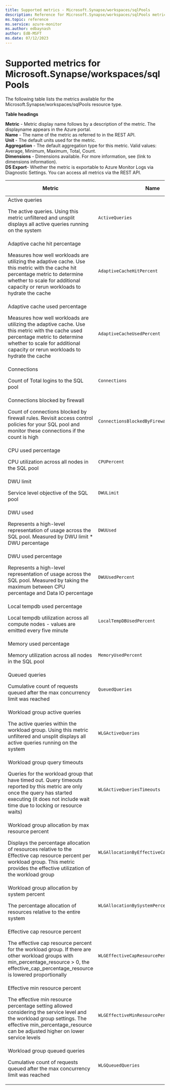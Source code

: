 ```yaml
---
title: Supported metrics - Microsoft.Synapse/workspaces/sqlPools
description: Reference for Microsoft.Synapse/workspaces/sqlPools metrics in Azure Monitor.
ms.topic: reference
ms.service: azure-monitor
ms.author: edbaynash
author: EdB-MSFT
ms.date: 07/12/2023
---
```

# Supported metrics for Microsoft.Synapse/workspaces/sqlPools  
<!-- Data source : naam-->


The following table lists the metrics available for the Microsoft.Synapse/workspaces/sqlPools resource type.

  

**Table headings**
  
**Metric** - Metric display name follows by a description of the metric. The displayname appears in the Azure portal.  
**Name** - The name of the metric as referred to in the REST API.  
**Unit** - The default units used for the metric.  
**Aggregation** - The default aggregation type for this metric. Valid values: Average, Minimum, Maximum, Total, Count.  
**Dimensions** - Dimensions available. For more information, see (link to dimensions information).  
**DS Export**- Whether the metric is exportable to Azure Monitor Logs via Diagnostic Settings.  You can access all metrics via the REST API.  
  
  
|Metric|Name|Unit|Aggregation|Dimensions|DS Export|
|---|---|---|---|---|---|
|Active queries<p><p>The active queries. Using this metric unfiltered and unsplit displays all active queries running on the system |`ActiveQueries` |Count |Total |IsUserDefined |No|
|Adaptive cache hit percentage<p><p>Measures how well workloads are utilizing the adaptive cache. Use this metric with the cache hit percentage metric to determine whether to scale for additional capacity or rerun workloads to hydrate the cache |`AdaptiveCacheHitPercent` |Percent |Maximum |No Dimensions |No|
|Adaptive cache used percentage<p><p>Measures how well workloads are utilizing the adaptive cache. Use this metric with the cache used percentage metric to determine whether to scale for additional capacity or rerun workloads to hydrate the cache |`AdaptiveCacheUsedPercent` |Percent |Maximum |No Dimensions |No|
|Connections<p><p>Count of Total logins to the SQL pool |`Connections` |Count |Total |Result |Yes|
|Connections blocked by firewall<p><p>Count of connections blocked by firewall rules. Revisit access control policies for your SQL pool and monitor these connections if the count is high |`ConnectionsBlockedByFirewall` |Count |Total |No Dimensions |No|
|CPU used percentage<p><p>CPU utilization across all nodes in the SQL pool |`CPUPercent` |Percent |Maximum |No Dimensions |No|
|DWU limit<p><p>Service level objective of the SQL pool |`DWULimit` |Count |Maximum |No Dimensions |No|
|DWU used<p><p>Represents a high-level representation of usage across the SQL pool. Measured by DWU limit * DWU percentage |`DWUUsed` |Count |Maximum |No Dimensions |No|
|DWU used percentage<p><p>Represents a high-level representation of usage across the SQL pool. Measured by taking the maximum between CPU percentage and Data IO percentage |`DWUUsedPercent` |Percent |Maximum |No Dimensions |No|
|Local tempdb used percentage<p><p>Local tempdb utilization across all compute nodes - values are emitted every five minute |`LocalTempDBUsedPercent` |Percent |Maximum |No Dimensions |No|
|Memory used percentage<p><p>Memory utilization across all nodes in the SQL pool |`MemoryUsedPercent` |Percent |Maximum |No Dimensions |No|
|Queued queries<p><p>Cumulative count of requests queued after the max concurrency limit was reached |`QueuedQueries` |Count |Total |IsUserDefined |No|
|Workload group active queries<p><p>The active queries within the workload group. Using this metric unfiltered and unsplit displays all active queries running on the system |`WLGActiveQueries` |Count |Total |IsUserDefined, WorkloadGroup |No|
|Workload group query timeouts<p><p>Queries for the workload group that have timed out. Query timeouts reported by this metric are only once the query has started executing (it does not include wait time due to locking or resource waits) |`WLGActiveQueriesTimeouts` |Count |Total |IsUserDefined, WorkloadGroup |No|
|Workload group allocation by max resource percent<p><p>Displays the percentage allocation of resources relative to the Effective cap resource percent per workload group. This metric provides the effective utilization of the workload group |`WLGAllocationByEffectiveCapResourcePercent` |Percent |Maximum |IsUserDefined, WorkloadGroup |No|
|Workload group allocation by system percent<p><p>The percentage allocation of resources relative to the entire system |`WLGAllocationBySystemPercent` |Percent |Maximum |IsUserDefined, WorkloadGroup |No|
|Effective cap resource percent<p><p>The effective cap resource percent for the workload group. If there are other workload groups with min_percentage_resource > 0, the effective_cap_percentage_resource is lowered proportionally |`WLGEffectiveCapResourcePercent` |Percent |Maximum |IsUserDefined, WorkloadGroup |No|
|Effective min resource percent<p><p>The effective min resource percentage setting allowed considering the service level and the workload group settings. The effective min_percentage_resource can be adjusted higher on lower service levels |`WLGEffectiveMinResourcePercent` |Percent |Maximum |IsUserDefined, WorkloadGroup |No|
|Workload group queued queries<p><p>Cumulative count of requests queued after the max concurrency limit was reached |`WLGQueuedQueries` |Count |Total |IsUserDefined, WorkloadGroup |No|


<!--Gen Date:  Wed Jul 12 2023 17:59:09 GMT+0300 (Israel Daylight Time)-->